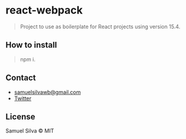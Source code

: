 # react-webpack

> Project to use as boilerplate for React projects using version  15.4.

## How to install

> npm i.

## Contact

- samuelsilvawb@gmail.com
- [Twitter](https://twitter.com/samuelsilvadev)

## License

Samuel Silva &copy; MIT
